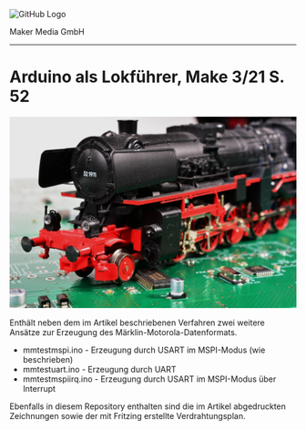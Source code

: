 ![GitHub Logo](http://www.heise.de/make/icons/make_logo.png)

Maker Media GmbH

***

# Arduino als Lokführer, Make 3/21 S. 52

![Picture](https://github.com/MakeMagazinDE/MaerklinArduino/blob/main/maerklin.JPG)

Enthält neben dem im Artikel beschriebenen Verfahren zwei weitere Ansätze zur Erzeugung des Märklin-Motorola-Datenformats.

* mmtestmspi.ino - Erzeugung durch USART im MSPI-Modus (wie beschrieben)
* mmtestuart.ino - Erzeugung durch UART
* mmtestmspiirq.ino - Erzeugung durch USART im MSPI-Modus über Interrupt

Ebenfalls in diesem Repository enthalten sind die im Artikel abgedruckten Zeichnungen sowie der mit Fritzing erstellte Verdrahtungsplan.
